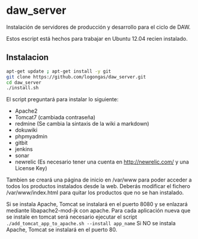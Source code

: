 daw_server
==========

Instalación de servidores de producción y desarrollo para el ciclo de DAW.

Estos escript está hechos para trabajar en Ubuntu 12.04 recien instalado.


## Instalacion

```bash
apt-get update ; apt-get install -y git
git clone https://github.com/logongas/daw_server.git
cd daw_server
./install.sh
```

El script preguntará para instalar lo siguiente:
  * Apache2
  * Tomcat7 (cambiada contraseña)
  * redmine (Se cambia la sintaxis de la wiki a markdown)
  * dokuwiki
  * phpmyadmin
  * gitbit
  * jenkins
  * sonar
  * newrelic (Es necesario tener una cuenta en http://newrelic.com/ y una License Key)

Tambien se creará una página de inicio en /var/www para poder acceder a todos los productos instalados desde la web.
Deberás modificar el fichero /var/www/index.html para quitar los productos que no se han instalado.

Si se instala Apache,  Tomcat se instalará en el puerto 8080 y se enlazará mediante libapache2-mod-jk con apache. Para cada aplicación nueva que se instale en tomcat será necesario ejecutar el script `./add_tomcat_app_to_apache.sh --install app_name`
Si NO se instala Apache, Tomcat se instalará en el puerto 80.